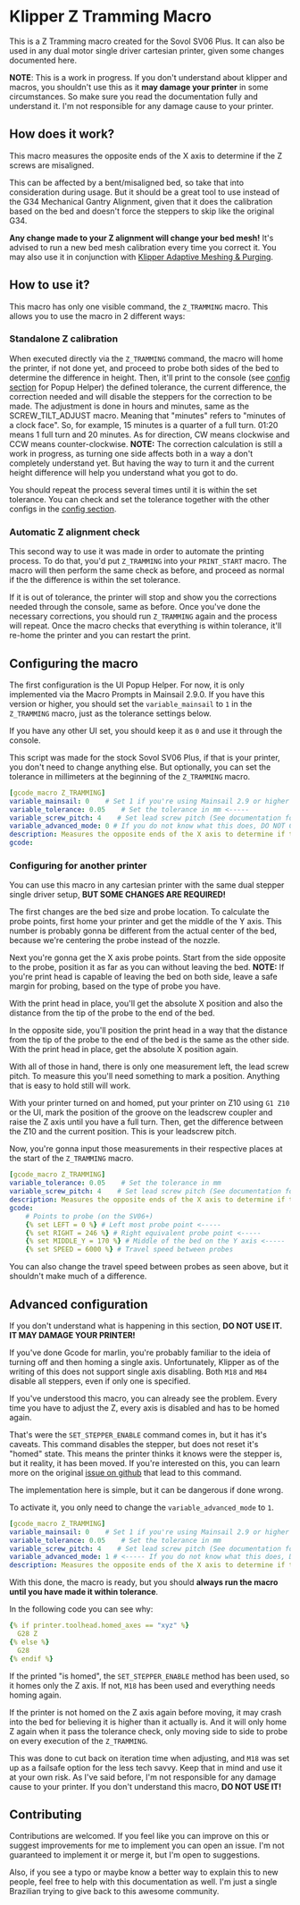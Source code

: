 # Klipper Z Tramming Macro
This is a Z Tramming macro created for the Sovol SV06 Plus.
It can also be used in any dual motor single driver cartesian printer, given some changes documented here.

**NOTE**: This is a work in progress. If you don't understand about klipper and macros, you shouldn't use this as it **may damage your printer** in some circumstances. So make sure you read the documentation fully and understand it. I'm not responsible for any damage cause to your printer.

## How does it work?
This macro measures the opposite ends of the X axis to determine if the Z screws are misaligned.

This can be affected by a bent/misaligned bed, so take that into consideration during usage. But it should be a great tool to use instead of the G34 Mechanical Gantry Alignment, given that it does the calibration based on the bed and doesn't force the steppers to skip like the original G34.

**Any change made to your Z alignment will change your bed mesh!**
It's advised to run a new bed mesh calibration every time you correct it. You may also use it in conjunction with [Klipper Adaptive Meshing & Purging](https://github.com/kyleisah/Klipper-Adaptive-Meshing-Purging).

## How to use it?
This macro has only one visible command, the `Z_TRAMMING` macro.
This allows you to use the macro in 2 different ways:

### Standalone Z calibration
When executed directly via the `Z_TRAMMING` command, the macro will home the printer, if not done yet, and proceed to probe both sides of the bed to determine the difference in height.
Then, it'll print to the console (see [config section](#configuring-the-macro) for Popup Helper) the defined tolerance, the current difference, the correction needed and will disable the steppers for the correction to be made.
The adjustment is done in hours and minutes, same as the SCREW_TILT_ADJUST macro. Meaning that "minutes" refers to "minutes of a clock face".
So, for example, 15 minutes is a quarter of a full turn. 01:20 means 1 full turn and 20 minutes. As for direction, CW means clockwise and CCW means counter-clockwise.
**NOTE:** The correction calculation is still a work in progress, as turning one side affects both in a way a don't completely understand yet. But having the way to turn it and the current height difference will help you understand what you got to do.

You should repeat the process several times until it is within the set tolerance.
You can check and set the tolerance together with the other configs in the [config section](#configuring-the-macro).

### Automatic Z alignment check
This second way to use it was made in order to automate the printing process.
To do that, you'd put `Z_TRAMMING` into your `PRINT_START` macro.
The macro will then perform the same check as before, and proceed as normal if the the difference is within the set tolerance.

If it is out of tolerance, the printer will stop and show you the corrections needed through the console, same as before.
Once you've done the necessary corrections, you should run `Z_TRAMMING` again and the process will repeat.
Once the macro checks that everything is within tolerance, it'll re-home the printer and you can restart the print.

## Configuring the macro
The first configuration is the UI Popup Helper. For now, it is only implemented via the Macro Prompts in Mainsail 2.9.0.
If you have this version or higher, you should set the `variable_mainsail` to `1` in the `Z_TRAMMING` macro, just as the tolerance settings below.

If you have any other UI set, you should keep it as `0` and use it through the console.

This script was made for the stock Sovol SV06 Plus, if that is your printer, you don't need to change anything else.
But optionally, you can set the tolerance in millimeters at the beginning of the `Z_TRAMMING` macro.
```yaml
[gcode_macro Z_TRAMMING]
variable_mainsail: 0    # Set 1 if you're using Mainsail 2.9 or higher
variable_tolerance: 0.05    # Set the tolerance in mm <-----
variable_screw_pitch: 4    # Set lead screw pitch (See documentation for how to calculated).
variable_advanced_mode: 0 # If you do not know what this does, DO NOT CHANGE IT!
description: Measures the opposite ends of the X axis to determine if the Z screws are misaligned.
gcode:
```

### Configuring for another printer
You can use this macro in any cartesian printer with the same dual stepper single driver setup, **BUT SOME CHANGES ARE REQUIRED!**

The first changes are the bed size and probe location.
To calculate the probe points, first home your printer and get the middle of the Y axis. This number is probably gonna be different from the actual center of the bed, because we're centering the probe instead of the nozzle.

Next you're gonna get the X axis probe points.
Start from the side opposite to the probe, position it as far as you can without leaving the bed.
**NOTE:** If you're print head is capable of leaving the bed on both side, leave a safe margin for probing, based on the type of probe you have.

With the print head in place, you'll get the absolute X position and also the distance from the tip of the probe to the end of the bed.

In the opposite side, you'll position the print head in a way that the distance from the tip of the probe to the end of the bed is the same as the other side.
With the print head in place, get the absolute X position again.

With all of those in hand, there is only one measurement left, the lead screw pitch.
To measure this you'll need something to mark a position. Anything that is easy to hold still will work.

With your printer turned on and homed, put your printer on Z10 using `G1 Z10` or the UI, mark the position of the groove on the leadscrew coupler and raise the Z axis until you have a full turn.
Then, get the difference between the Z10 and the current position. This is your leadscrew pitch.

Now, you're gonna input those measurements in their respective places at the start of the `Z_TRAMMING` macro.
```yaml
[gcode_macro Z_TRAMMING]
variable_tolerance: 0.05    # Set the tolerance in mm
variable_screw_pitch: 4    # Set lead screw pitch (See documentation for how to calculated). <-----
description: Measures the opposite ends of the X axis to determine if the Z screws are misaligned.
gcode:
    # Points to probe (on the SV06+)
    {% set LEFT = 0 %} # Left most probe point <-----
    {% set RIGHT = 246 %} # Right equivalent probe point <-----
    {% set MIDDLE_Y = 170 %} # Middle of the bed on the Y axis <-----
    {% set SPEED = 6000 %} # Travel speed between probes
```

You can also change the travel speed between probes as seen above, but it shouldn't make much of a difference.

## Advanced configuration
If you don't understand what is happening in this section, **DO NOT USE IT. IT MAY DAMAGE YOUR PRINTER!**

If you've done Gcode for marlin, you're probably familiar to the ideia of turning off and then homing a single axis.
Unfortunately, Klipper as of the writing of this does not support single axis disabling. Both `M18` and `M84` disable all steppers, even if only one is specified.

If you've understood this macro, you can already see the problem.
Every time you have to adjust the Z, every axis is disabled and has to be homed again.

That's were the `SET_STEPPER_ENABLE` command comes in, but it has it's caveats.
This command disables the stepper, but does not reset it's "homed" state. This means the printer thinks it knows were the stepper is, but it reality, it has been moved.
If you're interested on this, you can learn more on the original [issue on github](https://github.com/Klipper3d/klipper/issues/906) that lead to this command.

The implementation here is simple, but it can be dangerous if done wrong.

To activate it, you only need to change the `variable_advanced_mode` to `1`.

```yaml
[gcode_macro Z_TRAMMING]
variable_mainsail: 0    # Set 1 if you're using Mainsail 2.9 or higher
variable_tolerance: 0.05    # Set the tolerance in mm
variable_screw_pitch: 4    # Set lead screw pitch (See documentation for how to calculated).
variable_advanced_mode: 1 # <----- If you do not know what this does, DO NOT CHANGE IT!
description: Measures the opposite ends of the X axis to determine if the Z screws are misaligned.
```

With this done, the macro is ready, but you should **always run the macro until you have made it within tolerance**.

In the following code you can see why:
```yaml
{% if printer.toolhead.homed_axes == "xyz" %}
  G28 Z
{% else %}
  G28
{% endif %}
```

If the printed "is homed", the `SET_STEPPER_ENABLE` method has been used, so it homes only the Z axis.
If not, `M18` has been used and everything needs homing again.

If the printer is not homed on the Z axis again before moving, it may crash into the bed for believing it is higher than it actually is.
And it will only home Z again when it pass the tolerance check, only moving side to side to probe on every execution of the `Z_TRAMMING`.

This was done to cut back on iteration time when adjusting, and `M18` was set up as a failsafe option for the less tech savvy.
Keep that in mind and use it at your own risk. As I've said before, I'm not responsible for any damage cause to your printer.
If you don't understand this macro, **DO NOT USE IT!**

## Contributing
Contributions are welcomed. If you feel like you can improve on this or suggest improvements for me to implement you can open an issue.
I'm not guaranteed to implement it or merge it, but I'm open to suggestions.

Also, if you see a typo or maybe know a better way to explain this to new people, feel free to help with this documentation as well.
I'm just a single Brazilian trying to give back to this awesome community.